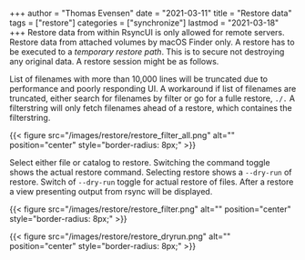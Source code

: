+++
author = "Thomas Evensen"
date = "2021-03-11"
title =  "Restore data"
tags = ["restore"]
categories = ["synchronize"]
lastmod = "2021-03-18"
+++
Restore data from within RsyncUI is only allowed for remote servers. Restore data from attached volumes by macOS Finder only. A restore has to be executed to a *temporary restore path*. This is to secure not destroying any original data. A restore session might be as follows.

List of filenames with more than 10,000 lines will be truncated due to performance and poorly responding UI.  A workaround if list of filenames are truncated, either search for filenames by filter or go for a fulle restore, `./.` A filterstring will only fetch filenames ahead of a restore, which containes the filterstring.

{{< figure src="/images/restore/restore_filter_all.png" alt="" position="center" style="border-radius: 8px;" >}}

Select either file or catalog to restore.  Switching the command toggle shows the actual restore command. Selecting restore shows a `--dry-run` of restore. Switch of `--dry-run` toggle for actual restore of files. After a restore a view presenting output from rsync will be displayed.

{{< figure src="/images/restore/restore_filter.png" alt="" position="center" style="border-radius: 8px;" >}}

{{< figure src="/images/restore/restore_dryrun.png" alt="" position="center" style="border-radius: 8px;" >}}

